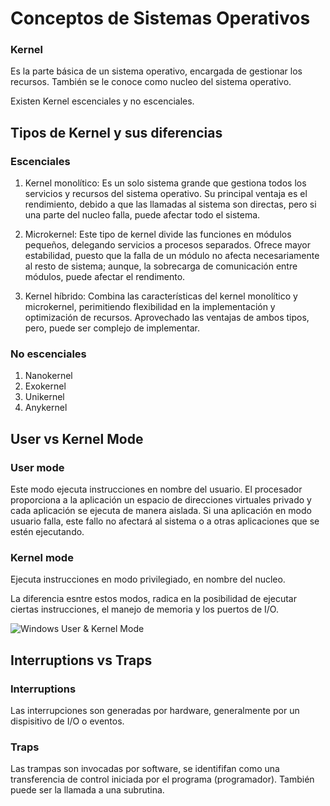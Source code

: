 # Conceptos de Sistemas Operativos

### Kernel

Es la parte básica de un sistema operativo, encargada de gestionar los recursos. También se le conoce como nucleo del sistema operativo.

Existen Kernel escenciales y no escenciales.

## Tipos de Kernel y sus diferencias

### Escenciales

1. Kernel monolítico: Es un solo sistema grande que gestiona todos los servicios y recursos del sistema operativo. Su principal ventaja es el rendimiento, debido a que las llamadas al sistema son directas, pero si una parte del nucleo falla, puede afectar todo el sistema.

2. Microkernel: Este tipo de kernel divide las funciones en módulos pequeños, delegando servicios a procesos separados. Ofrece mayor estabilidad, puesto que la falla de un módulo no afecta necesariamente al resto de sistema; aunque, la sobrecarga de comunicación entre módulos, puede afectar el rendimento.

3. Kernel híbrido: Combina las características del kernel monolítico y microkernel, perimitiendo flexibilidad en la implementación y optimización de recursos. Aprovechado las ventajas de ambos tipos, pero, puede ser complejo de implementar.

### No escenciales

1. Nanokernel
2. Exokernel
3. Unikernel
4. Anykernel

## User vs Kernel Mode

### User mode

Este modo ejecuta instrucciones en nombre del usuario. El procesador proporciona a la aplicación un espacio de direcciones virtuales privado y cada aplicación se ejecuta de manera aislada. Si una aplicación en modo usuario falla, este fallo no afectará al sistema o a otras aplicaciones que se estén ejecutando.

### Kernel mode

Ejecuta instrucciones en modo privilegiado, en nombre del nucleo.


La diferencia esntre estos modos, radica en la posibilidad de ejecutar ciertas instrucciones, el manejo de memoria y los puertos de I/O.

![Windows User & Kernel Mode](https://learn.microsoft.com/es-es/windows-hardware/drivers/gettingstarted/images/userandkernelmode01.png)


## Interruptions vs Traps

### Interruptions

Las interrupciones son generadas por hardware, generalmente por un dispisitivo de I/O o eventos.

### Traps

Las trampas son invocadas por software, se identififan como una transferencia de control iniciada por el programa (programador). También puede ser la llamada a una subrutina.